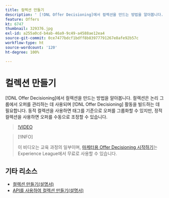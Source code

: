 ```yaml
---
title: 컬렉션 만들기
description: ' [!DNL Offer Decisioning]에서 컬렉션을 만드는 방법을 알아봅니다. 컬렉션에는 관련 고객에게만 표시되는 데 도움이 되는 관련 자격 규칙이 있습니다.'
feature: Offers
kt: 6747
thumbnail: 329376.jpg
exl-id: a255a0cd-b4ab-46a9-9c49-a4588ae12ea4
source-git-commit: 0ce7477bdcf1bdff8b83977791267e8afe92b57c
workflow-type: ht
source-wordcount: '120'
ht-degree: 100%

---
```


# 컬렉션 만들기

[!DNL Offer Decisioning]에서 컬렉션을 만드는 방법을 알아봅니다. 컬렉션은 논리 그룹에서 오퍼를 관리하는 데 사용되며 [!DNL Offer Decisioning] 활동을 빌드하는 데 필요합니다. 동적 컬렉션을 사용하면 태그를 기준으로 오퍼를 그룹화할 수 있지만, 정적 컬렉션을 사용하면 오퍼를 수동으로 조정할 수 있습니다.

>[!VIDEO](https://video.tv.adobe.com/v/329376?quality=12&learn=on)

>[!INFO]
>
> 이 비디오는 교육 과정의 일부이며, [마케터용 Offer Decisioning 시작하기](https://experienceleague.adobe.com/?recommended=ExperiencePlatform-U-1-2020.1.offerdecisioning)는 Experience League에서 무료로 사용할 수 있습니다.


## 기타 리소스

* [컬렉션 만들기(설명서)](https://experienceleague.adobe.com/docs/journey-optimizer/using/offer-decisioniong/managing-offers-in-the-offer-library/creating-collections.html?lang=ko)
* [API를 사용하여 컬렉션 만들기(설명서)](https://experienceleague.adobe.com/docs/journey-optimizer/using/offer-decisioniong/api-reference/offers-api/collections/create.html?lang=ko)
